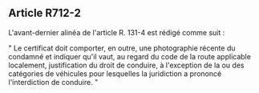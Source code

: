 Article R712-2
----
L'avant-dernier alinéa de l'article R. 131-4 est rédigé comme suit :

" Le certificat doit comporter, en outre, une photographie récente du condamné
et indiquer qu'il vaut, au regard du code de la route applicable localement,
justification du droit de conduire, à l'exception de la ou des catégories de
véhicules pour lesquelles la juridiction a prononcé l'interdiction de conduire.
"
